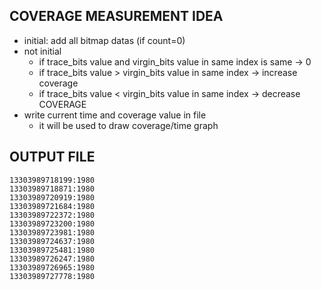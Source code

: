 ## COVERAGE MEASUREMENT IDEA
- initial: add all bitmap datas (if count=0)
- not initial
  + if trace_bits value and virgin_bits value in same index is same -> 0
  + if trace_bits value > virgin_bits value in same index -> increase coverage
  + if trace_bits value < virgin_bits value in same index -> decrease COVERAGE
- write current time and coverage value in file
  + it will be used to draw coverage/time graph


## OUTPUT FILE 
```
13303989718199:1980
13303989718871:1980
13303989720919:1980
13303989721684:1980
13303989722372:1980
13303989723200:1980
13303989723981:1980
13303989724637:1980
13303989725481:1980
13303989726247:1980
13303989726965:1980
13303989727778:1980
```
